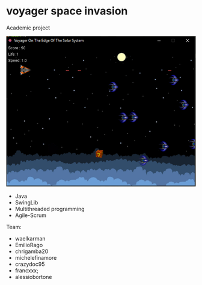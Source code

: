 # voyager space invasion
Academic project </br>

<img src="doc/screen.png">

- Java
- SwingLib
- Multithreaded programming
- Agile-Scrum


Team: 
* waelkarman
* EmilioRago
* chrigamba20
* michelefinamore
* crazydoc95
* francxxx;
* alessiobortone
